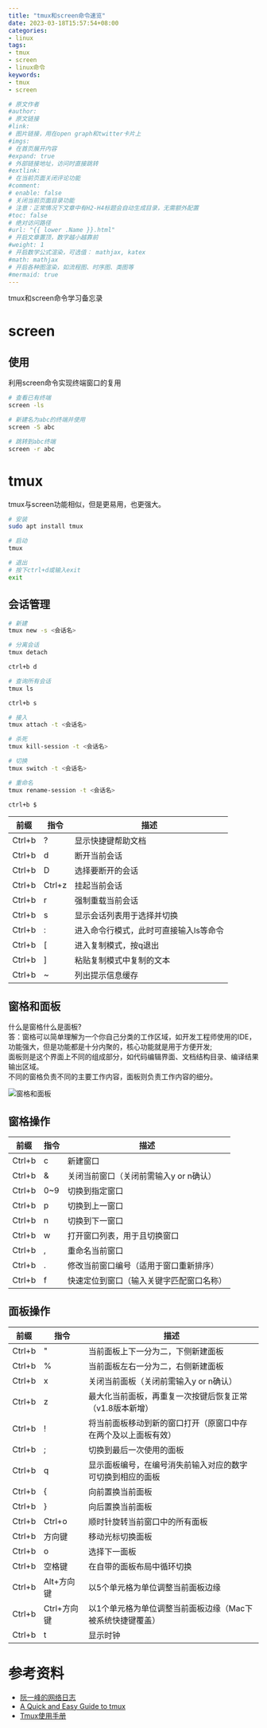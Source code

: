 ```yaml
---
title: "tmux和screen命令速览"
date: 2023-03-18T15:57:54+08:00
categories:
- linux
tags:
- tmux
- screen
- linux命令
keywords:
- tmux
- screen

# 原文作者
#author:
# 原文链接
#link:
# 图片链接，用在open graph和twitter卡片上
#imgs:
# 在首页展开内容
#expand: true
# 外部链接地址，访问时直接跳转
#extlink:
# 在当前页面关闭评论功能
#comment:
# enable: false
# 关闭当前页面目录功能
# 注意：正常情况下文章中有H2-H4标题会自动生成目录，无需额外配置
#toc: false
# 绝对访问路径
#url: "{{ lower .Name }}.html"
# 开启文章置顶，数字越小越靠前
#weight: 1
# 开启数学公式渲染，可选值： mathjax, katex
#math: mathjax
# 开启各种图渲染，如流程图、时序图、类图等
#mermaid: true
---
```


tmux和screen命令学习备忘录

<!--more-->

# screen

## 使用

利用screen命令实现终端窗口的复用

```bash
# 查看已有终端
screen -ls

# 新建名为abc的终端并使用
screen -S abc

# 跳转到abc终端
screen -r abc

```

# tmux

tmux与screen功能相似，但是更易用，也更强大。

```bash
# 安装
sudo apt install tmux

# 启动
tmux

# 退出
# 按下ctrl+d或输入exit
exit
```

## 会话管理

```bash
# 新建
tmux new -s <会话名>

# 分离会话
tmux detach

ctrl+b d

# 查询所有会话
tmux ls

ctrl+b s

# 接入
tmux attach -t <会话名>

# 杀死
tmux kill-session -t <会话名>

# 切换
tmux switch -t <会话名>

# 重命名
tmux rename-session -t <会话名>

ctrl+b $

```

| 前缀   | 指令   | 描述                                   |
| ------ | ------ | -------------------------------------- |
| Ctrl+b | ?      | 显示快捷键帮助文档                     |
| Ctrl+b | d      | 断开当前会话                           |
| Ctrl+b | D      | 选择要断开的会话                       |
| Ctrl+b | Ctrl+z | 挂起当前会话                           |
| Ctrl+b | r      | 强制重载当前会话                       |
| Ctrl+b | s      | 显示会话列表用于选择并切换             |
| Ctrl+b | :      | 进入命令行模式，此时可直接输入ls等命令 |
| Ctrl+b | [      | 进入复制模式，按q退出                  |
| Ctrl+b | ]      | 粘贴复制模式中复制的文本               |
| Ctrl+b | ~      | 列出提示信息缓存                       |

## 窗格和面板

什么是窗格什么是面板?   
答：窗格可以简单理解为一个你自己分类的工作区域，如开发工程师使用的IDE，功能强大，但是功能都是十分内聚的，核心功能就是用于方便开发;  
面板则是这个界面上不同的组成部分，如代码编辑界面、文档结构目录、编译结果输出区域。  
不同的窗格负责不同的主要工作内容，面板则负责工作内容的细分。

![窗格和面板](https://raw.githubusercontent.com/Wu-Yanjiang/img-storage/master/tmux-winddowAndPanel.png)

## 窗格操作

| 前缀   | 指令 | 描述                                     |
| ------ | ---- | ---------------------------------------- |
| Ctrl+b | c    | 新建窗口                                 |
| Ctrl+b | &    | 关闭当前窗口（关闭前需输入y or n确认）   |
| Ctrl+b | 0~9  | 切换到指定窗口                           |
| Ctrl+b | p    | 切换到上一窗口                           |
| Ctrl+b | n    | 切换到下一窗口                           |
| Ctrl+b | w    | 打开窗口列表，用于且切换窗口             |
| Ctrl+b | ,    | 重命名当前窗口                           |
| Ctrl+b | .    | 修改当前窗口编号（适用于窗口重新排序）   |
| Ctrl+b | f    | 快速定位到窗口（输入关键字匹配窗口名称） |

## 面板操作

| 前缀   | 指令        | 描述                                                           |
| ------ | ----------- | -------------------------------------------------------------- |
| Ctrl+b | "           | 当前面板上下一分为二，下侧新建面板                             |
| Ctrl+b | %           | 当前面板左右一分为二，右侧新建面板                             |
| Ctrl+b | x           | 关闭当前面板（关闭前需输入y or n确认）                         |
| Ctrl+b | z           | 最大化当前面板，再重复一次按键后恢复正常（v1.8版本新增）       |
| Ctrl+b | !           | 将当前面板移动到新的窗口打开（原窗口中存在两个及以上面板有效） |
| Ctrl+b | ;           | 切换到最后一次使用的面板                                       |
| Ctrl+b | q           | 显示面板编号，在编号消失前输入对应的数字可切换到相应的面板     |
| Ctrl+b | {           | 向前置换当前面板                                               |
| Ctrl+b | }           | 向后置换当前面板                                               |
| Ctrl+b | Ctrl+o      | 顺时针旋转当前窗口中的所有面板                                 |
| Ctrl+b | 方向键      | 移动光标切换面板                                               |
| Ctrl+b | o           | 选择下一面板                                                   |
| Ctrl+b | 空格键      | 在自带的面板布局中循环切换                                     |
| Ctrl+b | Alt+方向键  | 以5个单元格为单位调整当前面板边缘                              |
| Ctrl+b | Ctrl+方向键 | 以1个单元格为单位调整当前面板边缘（Mac下被系统快捷键覆盖）     |
| Ctrl+b | t           | 显示时钟                                                       |

# 参考资料

- [阮一峰的网络日志](http://www.ruanyifeng.com/blog/2019/10/tmux.html)
- [A Quick and Easy Guide to tmux](https://www.hamvocke.com/blog/a-quick-and-easy-guide-to-tmux/)
- [Tmux使用手册](http://louiszhai.github.io/2017/09/30/tmux/)
